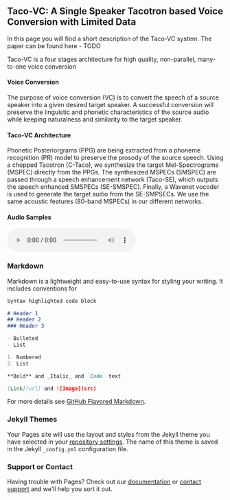 ## Taco-VC: A Single Speaker Tacotron based Voice Conversion with Limited Data ##

In this page you will find a short description of the Taco-VC system.
The paper can be found here - TODO

Taco-VC is a four stages architecture for high quality, non-parallel, many-to-one voice conversion

#### Voice Conversion
The purpose of voice conversion (VC) is to convert the speech of a source speaker into a given desired target speaker.
A successful conversion will preserve the linguistic and phonetic characteristics of the source audio while keeping naturalness and similarity to the target speaker.

#### Taco-VC Architecture
Phonetic Posteriorgrams (PPG) are being extracted from a phoneme recognition (PR) model to preserve the prosody of the source speech. Using a chopped Tacotron (C-Taco), we synthesize the target Mel-Spectrograms (MSPEC) directly from the PPGs. 
The synthesized MSPECs (SMSPEC) are passed through a speech enhancement network (Taco-SE), which outputs the speech enhanced SMSPECs (SE-SMSPEC). 
Finally, a Wavenet vocoder is used to generate the target audio from the SE-SMPSECs. 
We use the same acoustic features (80-band MSPECs) in our different networks. 

#### Audio Samples
<audio controls="controls">
<source type="audio/wav" src="samples/lj/target.wav"></source>
</audio>


### Markdown

Markdown is a lightweight and easy-to-use syntax for styling your writing. It includes conventions for

```markdown
Syntax highlighted code block

# Header 1
## Header 2
### Header 3

- Bulleted
- List

1. Numbered
2. List

**Bold** and _Italic_ and `Code` text

[Link](url) and ![Image](src)
```

For more details see [GitHub Flavored Markdown](https://guides.github.com/features/mastering-markdown/).

### Jekyll Themes

Your Pages site will use the layout and styles from the Jekyll theme you have selected in your [repository settings](https://github.com/roee058/Taco-VC/settings). The name of this theme is saved in the Jekyll `_config.yml` configuration file.

### Support or Contact

Having trouble with Pages? Check out our [documentation](https://help.github.com/categories/github-pages-basics/) or [contact support](https://github.com/contact) and we’ll help you sort it out.

